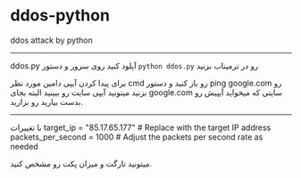 # ddos-python
ddos attack by python
- - -
ddos.py آپلود کنید روی سرور و دستور `python ddos.py` رو در ترمیناب بزنید

برای پیدا کردن آیپی دامین مورد نظر cmd رو باز کنید و دستور ping google.com رو بزنید میتونید آیپی سایت رو ببینید البته بجای google.com سایتی که میخواید آیپیش رو بدست بیارید رو بزارید. 
- - -
با تغییرات 
target_ip = "85.17.65.177"  # Replace with the target IP address
packets_per_second = 1000  # Adjust the packets per second rate as needed

میتونید تارگت و میزان پکت رو مشخص کنید. 
